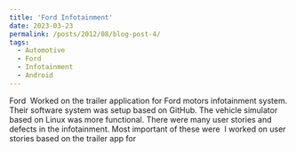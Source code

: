 ```yaml
---
title: 'Ford Infotainment'
date: 2023-03-23
permalink: /posts/2012/08/blog-post-4/
tags:
  - Automotive
  - Ford
  - Infotainment
  - Android
---
```


Ford 
Worked on the trailer application for Ford motors infotainment system.
Their software system was setup based on GitHub. The vehicle simulator based on Linux was more functional. There were many user stories and defects in the infotainment. Most important of these were 
I worked on user stories based on the trailer app for 